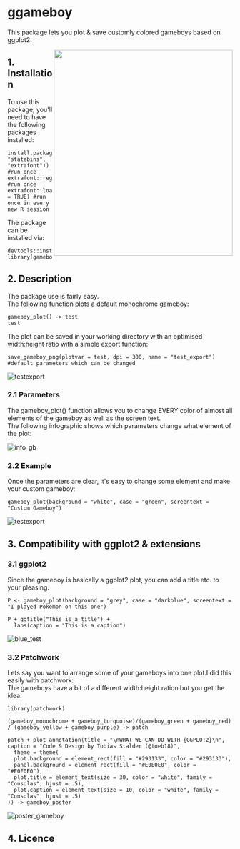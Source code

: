 # ggameboy
This package lets you plot & save customly colored gameboys based on ggplot2.

<img src="https://user-images.githubusercontent.com/65813696/116878002-ff784300-ac1e-11eb-9276-4502867f831d.png" width="400" height="461" align = "right">


## 1. Installation
To use this package, you'll need to have the following packages installed:
````
install.packages(c("ggplot2", "statebins", "extrafont")) #run once
extrafont::register_fonts() #run once
extrafont::loadfonts(quiet = TRUE) #run once in every new R session
````
The package can be installed via:
````
devtools::install_github("toebR/ggameboy")
library(gameboy)
````

## 2. Description
The package use is fairly easy. <br/>
The following function plots a default monochrome gameboy:
````
gameboy_plot() -> test
test
````
The plot can be saved in your working directory with an optimised width:height ratio with a simple export function:
````
save_gameboy_png(plotvar = test, dpi = 300, name = "test_export") #default parameters which can be changed
````

![testexport](https://user-images.githubusercontent.com/65813696/90975205-8c1c1e80-e532-11ea-8b28-07533a93707e.png)

### 2.1 Parameters
The gameboy_plot() function allows you to change EVERY color of almost all elements of the gameboy as well as the screen text. <br/>
The following infographic shows which parameters change what element of the plot:

![info_gb](https://user-images.githubusercontent.com/65813696/90975976-575f9580-e539-11ea-92a0-6d49f441e780.png)

### 2.2 Example
Once the parameters are clear, it's easy to change some element and make your custom gameboy:
````
gameboy_plot(background = "white", case = "green", screentext = "Custom Gameboy") 
````
![testexport](https://user-images.githubusercontent.com/65813696/90976046-1f0c8700-e53a-11ea-9e09-6c42107f8570.png)

## 3. Compatibility with ggplot2 & extensions

### 3.1 ggplot2
Since the gameboy is basically a ggplot2 plot, you can add a title etc. to your pleasing.
````
P <- gameboy_plot(background = "grey", case = "darkblue", screentext = "I played Pokémon on this one")

P + ggtitle("This is a title") +
  labs(caption = "This is a caption")
````

![blue_test](https://user-images.githubusercontent.com/65813696/90976177-241e0600-e53b-11ea-9a48-c81edea0c7ff.png)

### 3.2 Patchwork
Lets say you want to arrange some of your gameboys into one plot.I did this easily with patchwork:<br/>
The gameboys have a bit of a different width:height ration but you get the idea.

````
library(patchwork)

(gameboy_monochrome + gameboy_turquoise)/(gameboy_green + gameboy_red) / (gameboy_yellow + gameboy_purple) -> patch

patch + plot_annotation(title = "\nWHAT WE CAN DO WITH {GGPLOT2}\n", caption = "Code & Design by Tobias Stalder (@toeb18)",
  theme = theme(
  plot.background = element_rect(fill = "#293133", color = "#293133"),
  panel.background = element_rect(fill = "#E0E0E0", color = "#E0E0E0"),
  plot.title = element_text(size = 30, color = "white", family = "Consolas", hjust = .5),
  plot.caption = element_text(size = 10, color = "white", family = "Consolas", hjust = .5)
)) -> gameboy_poster
````

![poster_gameboy](https://user-images.githubusercontent.com/65813696/90976254-a6a6c580-e53b-11ea-969f-8b5a9eb4dfc8.jpg)

## 4. Licence
